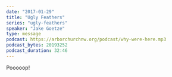 ```yaml
---
date: "2017-01-29"
title: "Ugly Feathers"
series: "ugly-feathers"
speaker: "Jake Goetze"
type: message
podcast: https://arborchurchnw.org/podcast/why-were-here.mp3
podcast_bytes: 20193252
podcast_duration: 32:46
---
```


Pooooop!

